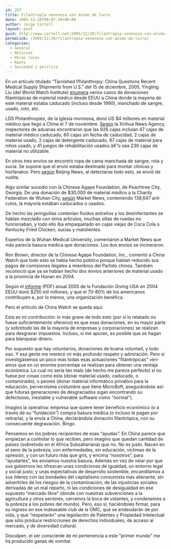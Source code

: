 ```yaml
---
id: 207
title: Filantropí­a venenosa con ánimo de lucro
date: 2005-12-20T08:07:38+00:00
author: Jorge Cortell
layout: post
guid: http://www.cortell.net/2005/12/20/filantropia-venenosa-con-animo-de-lucro/
permalink: /2005/12/20/filantropia-venenosa-con-animo-de-lucro/
categories:
  - General
  - Noticias
  - Otras cosas
  - Rants
  - Sociedad y polí­tica
---
```

En un artí­culo titulado &#8220;Tarnished Philanthropy: China Questions Recent Medical Supply Shipments from U.S.&#8221; del 15 de diciembre, 2005, Yingling Liu (del World Watch Institute) [enumera](http://www.worldwatch.org/features/chinawatch/stories/20051215-1) varios casos de donaciones filantrópicas de material médico desde EEUU a China donde la mayorí­a de este material estaba caducado (incluso desde 1990), manchado de sangre, usado, roto, etc.

LDS Philanthropies, de la iglesia mormona, donó US $4 millones en material médico que llegó a China el 7 de noviembre. [Según](http://finance.anhuinews.com/system/2005/12/06/001401748.shtml) la Xinhua News Agency, inspectores de aduanas encontraron que las 926 cajas incluí­an 47 cajas de material médico caducado, 60 cajas sin fecha de caducidad, 2 cajas de material usado, 2 cajas de detergente caducado, 87 cajas de material para niños usado, y 41 juegos de rehabilitación usados â€”o sea 239 cajas de material no utilizable.

En otros tres enví­os se encontró ropa de cama manchada de sangre, rota y sucia. Se supone que el enví­o estaba destinado para montar clí­nicas y horfanatos. Pero [según](http://news.sohu.com/20051213/n240948776.shtml) Beijing News, al detectarse todo esto, se envió de vuelta.

Algo similar sucedió con la Chinese Agape Foundation, de Peachtree City, Georgia. De una donación de $30,000 de material médico a la Charity Federation de Wuhan City, [según](http://finance.sina.com.cn/g/20051121/07152133560.shtml) Market News, conteniendo 138,647 artí­culos, la mayorí­a estaban caducados o usados.

De hecho las jeringuillas contení­an fluí­dos extraños y los desinfectantes se habí­an mezclado con otros artí­culos, muchas sillas de ruedas no funcionaban, y todo ello iba empaquetado en cajas viejas de Coca Cola o Kentucky Fried Chicken, sucias y malolientes.
  
Expertos de la Wuhan Medical University, comentaron a Market News que más parecí­a basura médica que donaciones. Los dos enví­os se incineraron.

Ron Brown, director de la Chinese Agape Foundation, Inc., comentó a China Watch que todo esto se habí­a hecho público porque habí­an reducido sus pagos de comisiones ilegales a miembros del Partido chinos. También reconoció que ya se habí­an hecho dos enví­os anteriores de material usado a la provincia de Hunan en 2004.

Según el [informe](http://www.aafrc.org/gusa/GUSA05_Press_Release.pdf) (PDF) anual 2005 de la Fundación Giving USA en 2004 EEUU donó $250 mil millones, y que el 70-80% de los americanos contribuyen a, por lo menos, una organización benéfica.
  
Pero el artí­culo de China Watch se queda aquí­.

Esta es mi contribución: lo más grave de todo esto (por si lo relatado no fuese suficientemente ofensivo) es que esas donaciones, en su mayor parte (y sobretodo las de la mayorí­a de empresas y corporaciones) se realizan para desgravar impuestos. Incluso, si me apuran, es posible que se hagan para blanquear dinero.

Por supuesto que hay voluntarios, donaciones de buena voluntad, y todo eso. Y esa gente me merece mi más profundo respeto y admiración. Pero si investigásemos un poco más todas esas actuaciones &#8220;filantrópicas&#8221; verí­amos que en un enorme porcentaje se realizan para obtener una ventaja económica. Lo cual no serí­a tan malo (de hecho me parece perfecto) si no fuese por cosas como esta (donar material usado, caducado, o contaminado), o peores (donar material informático privativo para la educación, perversí­sima costumbre que tiene Micro$oft, asegurándose así­ que futuras generaciones de desgraciados sigan encontrando su defectuoso, inestable y vulnerable software como &#8220;normal&#8221;).

Imagino la operativa: empresa que quiere tener beneficio económico (o a través de su &#8220;fundación&#8221;) compra basura médica (o incluso le pagan por retirarla), y la enví­a a China, declarándola donación filantrópica, con su consecuente degravación. Bingo.
  
Pensemos en los pobres recipientes de esas &#8220;ayudas&#8221;. En China parece que empiezan a controlar lo que reciben, pero imagino que quedan cantidad de paí­ses (sobretodo en el Africa Subsahariana) que no. No es justo. Nacen en el seno de la pobreza, con enfermedades, sin educación, ví­ctimas de la opresión, y con un futuro más que gris, y encima &#8220;nosotros&#8221;, para &#8220;ayudarles&#8221;, les enviamos nuestra basura. Además en vez de velar por que sus gobiernos les ofrezcan unas condiciones de igualdad, un entorno legal y social justo, y unas expectativas de desarrollo sostenible, encandilamos a sus lí­deres con las bondades del capitalismo consumista más alienante, sin advertirles de los riesgos de la contaminación, de las injusticias sociales derivadas de un mal reparto, ni las condiciones de desigualdad en ese supuesto &#8220;mercado libre&#8221; (donde con nuestras subvenciones a la agricultura y otros sectores, cerramos la boca de votantes, y condenamos a la pobreza a los pobres del mundo). Pero, eso sí­, haciéndoles firmar, para su ingreso en ese indeseable club de la OMC, que se endeudarán de por vida, y que &#8220;respetarán&#8221; una legislación de Patentes y Propiedad Intelectual que sólo produce restricciones de derechos individuales, de acceso al mercado, y de diversidad cultural.

Disculpen, el ser consciente de mi pertenencia a este &#8220;primer mundo&#8221; me ha producido ganas de vomitar.